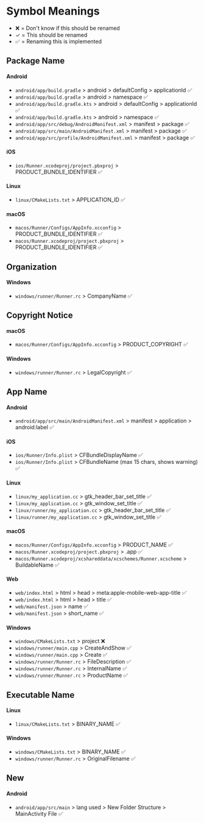 # Symbol Meanings

- ❌ = Don't know if this should be renamed
- ✓ = This should be renamed
- ✅ = Renaming this is implemented

## Package Name

#### Android

- `android/app/build.gradle` > android > defaultConfig > applicationId ✅
- `android/app/build.gradle` > android > namespace ✅
- `android/app/build.gradle.kts` > android > defaultConfig > applicationId ✅
- `android/app/build.gradle.kts` > android > namespace ✅
- `android/app/src/debug/AndroidManifest.xml` > manifest > package ✅
- `android/app/src/main/AndroidManifest.xml` > manifest > package ✅
- `android/app/src/profile/AndroidManifest.xml` > manifest > package ✅

#### iOS

- `ios/Runner.xcodeproj/project.pbxproj` > PRODUCT_BUNDLE_IDENTIFIER ✅

#### Linux

- `linux/CMakeLists.txt` > APPLICATION_ID ✅

#### macOS

- `macos/Runner/Configs/AppInfo.xcconfig` > PRODUCT_BUNDLE_IDENTIFIER ✅
- `macos/Runner.xcodeproj/project.pbxproj` > PRODUCT_BUNDLE_IDENTIFIER ✅

## Organization

#### Windows

- `windows/runner/Runner.rc` > CompanyName ✅

## Copyright Notice

#### macOS

- `macos/Runner/Configs/AppInfo.xcconfig` > PRODUCT_COPYRIGHT ✅

#### Windows

- `windows/runner/Runner.rc` > LegalCopyright ✅

## App Name

#### Android

- `android/app/src/main/AndroidManifest.xml` > manifest > application > android:label ✅

#### iOS

- `ios/Runner/Info.plist` > CFBundleDisplayName ✅
- `ios/Runner/Info.plist` > CFBundleName (max 15 chars, shows warning) ✅

#### Linux

- `linux/my_application.cc` > gtk_header_bar_set_title ✅
- `linux/my_application.cc` > gtk_window_set_title ✅
- `linux/runner/my_application.cc` > gtk_header_bar_set_title ✅
- `linux/runner/my_application.cc` > gtk_window_set_title ✅

#### macOS

- `macos/Runner/Configs/AppInfo.xcconfig` > PRODUCT_NAME ✅
- `macos/Runner.xcodeproj/project.pbxproj` > .app ✅
- `macos/Runner.xcodeproj/xcshareddata/xcschemes/Runner.xcscheme` > BuildableName ✅

#### Web

- `web/index.html` > html > head > meta:apple-mobile-web-app-title ✅
- `web/index.html` > html > head > title ✅
- `web/manifest.json` > name ✅
- `web/manifest.json` > short_name ✅

#### Windows

- `windows/CMakeLists.txt` > project ❌
- `windows/runner/main.cpp` > CreateAndShow ✅
- `windows/runner/main.cpp` > Create ✅
- `windows/runner/Runner.rc` > FileDescription ✅
- `windows/runner/Runner.rc` > InternalName ✅
- `windows/runner/Runner.rc` > ProductName ✅

## Executable Name

#### Linux

- `linux/CMakeLists.txt` > BINARY_NAME ✅

#### Windows

- `windows/CMakeLists.txt` > BINARY_NAME ✅
- `windows/runner/Runner.rc` > OriginalFilename ✅

## New

#### Android

- `android/app/src/main` > lang used > New Folder Structure > MainActivity File ✅
